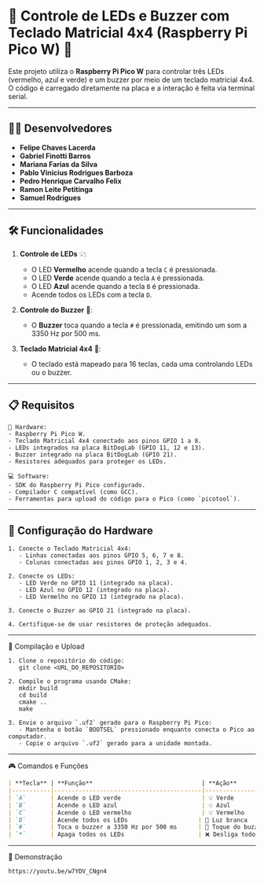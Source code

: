# 🌟 Controle de LEDs e Buzzer com Teclado Matricial 4x4 (Raspberry Pi Pico W) 🌟

Este projeto utiliza o **Raspberry Pi Pico W** para controlar três LEDs (vermelho, azul e verde) e um buzzer por meio de um teclado matricial 4x4. O código é carregado diretamente na placa e a interação é feita via terminal serial.

---

## 👨‍💻 Desenvolvedores

- **Felipe Chaves Lacerda**
- **Gabriel Finotti Barros**  
- **Mariana Farias da Silva**  
- **Pablo Vinicius Rodrigues Barboza**  
- **Pedro Henrique Carvalho Felix**  
- **Ramon Leite Petitinga**
- **Samuel Rodrigues**


---

## 🛠️ Funcionalidades

1. **Controle de LEDs** 💡:
   - O LED **Vermelho** acende quando a tecla `C` é pressionada.
   - O LED **Verde** acende quando a tecla `A` é pressionada.
   - O LED **Azul** acende quando a tecla `B` é pressionada.
   - Acende todos os LEDs com a tecla `D`.

2. **Controle do Buzzer** 🎵:
   - O **Buzzer** toca quando a tecla `#` é pressionada, emitindo um som a 3350 Hz por 500 ms.

3. **Teclado Matricial 4x4** 🔢:
   - O teclado está mapeado para 16 teclas, cada uma controlando LEDs ou o buzzer.

---

## 📋 Requisitos

```plaintext
🔧 Hardware:
- Raspberry Pi Pico W.
- Teclado Matricial 4x4 conectado aos pinos GPIO 1 a 8.
- LEDs integrados na placa BitDogLab (GPIO 11, 12 e 13).
- Buzzer integrado na placa BitDogLab (GPIO 21).
- Resistores adequados para proteger os LEDs.

💻 Software:
- SDK do Raspberry Pi Pico configurado.
- Compilador C compatível (como GCC).
- Ferramentas para upload do código para o Pico (como `picotool`).
```
---
## 🧩 Configuração do Hardware
```plaintext
1. Conecte o Teclado Matricial 4x4:
   - Linhas conectadas aos pinos GPIO 5, 6, 7 e 8.
   - Colunas conectadas aos pinos GPIO 1, 2, 3 e 4.

2. Conecte os LEDs:
   - LED Verde no GPIO 11 (integrado na placa).
   - LED Azul no GPIO 12 (integrado na placa).
   - LED Vermelho no GPIO 13 (integrado na placa).

3. Conecte o Buzzer ao GPIO 21 (integrado na placa).

4. Certifique-se de usar resistores de proteção adequados.
```
---
🚀 Compilação e Upload

```plaintext
1. Clone o repositório do código:
   git clone <URL_DO_REPOSITORIO>

2. Compile o programa usando CMake:
   mkdir build
   cd build
   cmake ..
   make

3. Envie o arquivo `.uf2` gerado para o Raspberry Pi Pico:
   - Mantenha o botão `BOOTSEL` pressionado enquanto conecta o Pico ao computador.
   - Copie o arquivo `.uf2` gerado para a unidade montada.
```
---
🎮 Comandos e Funções
```markdown
| **Tecla** | **Função**                               | **Ação**                                |
|-----------|------------------------------------------|-----------------------------------------|
| `A`       | Acende o LED verde                       | 💡 Verde                               |
| `B`       | Acende o LED azul                        | 💡 Azul                                |
| `C`       | Acende o LED vermelho                    | 💡 Vermelho                            |
| `D`       | Acende todos os LEDs                    | 🌈 Luz branca                          |
| `#`       | Toca o buzzer a 3350 Hz por 500 ms      | 🎵 Toque do buzzer                     |
| `*`       | Apaga todos os LEDs                     | ❌ Desliga todos os LEDs               |
```
---
🎥 Demonstração

```plaintext
https://youtu.be/w7YDV_CNgn4
```
